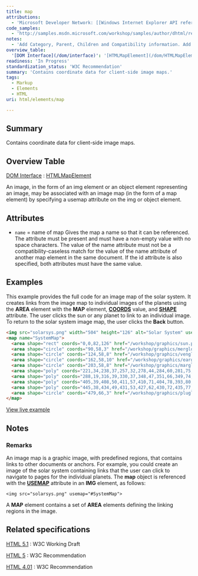 ```yaml
---
title: map
attributions:
  - 'Microsoft Developer Network: [[Windows Internet Explorer API reference](http://msdn.microsoft.com/en-us/library/ie/hh828809%28v=vs.85%29.aspx) Article]'
code_samples:
  - 'http://samples.msdn.microsoft.com/workshop/samples/author/dhtml/refs/imagemap.htm'
notes:
  - 'Add Category, Parent, Children and Compatibility information. Add HTML information section.'
overview_table:
  '[DOM Interface](/dom/interface)': '[HTMLMapElement](/dom/HTMLMapElement)'
readiness: 'In Progress'
standardization_status: 'W3C Recommendation'
summary: 'Contains coordinate data for client-side image maps.'
tags:
  - Markup
  - Elements
  - HTML
uri: html/elements/map

---
```

## Summary

Contains coordinate data for client-side image maps.

## Overview Table

[DOM Interface](/dom/interface)
:   [HTMLMapElement](/dom/HTMLMapElement)

An image, in the form of an img element or an object element representing an image, may be associated with an image map (in the form of a map element) by specifying a usemap attribute on the img or object element.

## Attributes

-   `name` = name of map
    Gives the map a name so that it can be referenced.
    The attribute must be present and must have a non-empty value with no space characters.
    The value of the name attribute must not be a compatibility-caseless match for the value of the name attribute of another map element in the same document.
    If the id attribute is also specified, both attributes must have the same value.

## Examples

This example provides the full code for an image map of the solar system. It creates links from the image map to individual images of the planets using the **AREA** element with the **MAP** element, [**COORDS**](/html/attributes/coords) value, and [**SHAPE**](/html/attributes/shape) attribute. The user clicks the sun or any planet to link to an individual image. To return to the solar system image map, the user clicks the **Back** button.

``` html
<img src="solarsys.png" width="504" height="126" alt="Solar System" usemap="#SystemMap"/>
<map name="SystemMap">
  <area shape="rect" coords="0,0,82,126" href="/workshop/graphics/sun.png" alt="sun"/>
  <area shape="circle" coords="90,58,3" href="/workshop/graphics/merglobe.png" alt="mercury"/>
  <area shape="circle" coords="124,58,8" href="/workshop/graphics/venglobe.png" alt="venus"/>
  <area shape="circle" coords="162,58,10" href="/workshop/graphics/earglobe.png" alt="earth"/>
  <area shape="circle" coords="203,58,8" href="/workshop/graphics/marglobe.png" alt="mars"/>
  <area shape="poly" coords="221,34,238,37,257,32,278,44,284,60,281,75,288,91,267,87,253,89,237,81,229,64,228,54" href="/workshop/graphics/jupglobe.png" alt="jupiter"/>
  <area shape="poly" coords="288,19,316,39,330,37,348,47,351,66,349,74,367,105,337,85,324,85,307,77,303,60,307,50" href="/workshop/graphics/satglobe.png" alt="saturn"/>
  <area shape="poly" coords="405,39,408,50,411,57,410,71,404,78,393,80,383,86,381,75,376,69,376,56,380,48,393,44" href="/workshop/graphics/uraglobe.png" alt="uranus"/>
  <area shape="poly" coords="445,38,434,49,431,53,427,62,430,72,435,77,445,92,456,77,463,72,463,62,462,53,455,47" href="/workshop/graphics/nepglobe.png" alt="neptune"/>
  <area shape="circle" coords="479,66,3" href="/workshop/graphics/pluglobe.png" alt="pluto"/>
</map>
```

[View live example](http://samples.msdn.microsoft.com/workshop/samples/author/dhtml/refs/imagemap.htm)

## Notes

### Remarks

An image map is a graphic image, with predefined regions, that contains links to other documents or anchors. For example, you could create an image of the solar system containing links that the user can click to navigate to pages for the individual planets. The **map** object is referenced with the [**USEMAP**](/html/attributes/useMap) attribute in an **IMG** element, as follows:

    <img src="solarsys.png" usemap="#SystemMap">

A **MAP** element contains a set of **AREA** elements defining the linking regions in the image.

## Related specifications

[HTML 5.1](http://www.w3.org/TR/html51/embedded-content.html#the-map-element)
:   W3C Working Draft

[HTML 5](http://www.w3.org/TR/html5/embedded-content-0.html#the-map-element)
:   W3C Recommendation

[HTML 4.01](http://www.w3.org/TR/html401/struct/objects.html#edef-MAP)
:   W3C Recommendation
